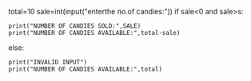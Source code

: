 total=10
sale=int(input("enterthe no.of candies:"))
if sale<0 and sale>s:
    
    print("NUMBER OF CANDIES SOLD:",SALE)
    print("NUMBER OF CANDIES AVAILABLE:",total-sale)
    
else:
    
    print("INVALID INPUT")
    print("NUMBER OF CANDIES AVAILABLE:",total)
